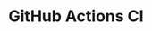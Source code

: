 # GitHub Actions CI













































































































































































































































































































































































































































































































































































































































































































































































































































































































































































































































































































































































































































































































































































































































































































































































































































































































































































































































































































































































































